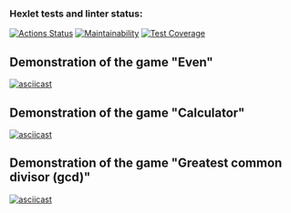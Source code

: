 ### Hexlet tests and linter status:
[![Actions Status](https://github.com/fareastLEO/python-project-49/workflows/hexlet-check/badge.svg)](https://github.com/fareastLEO/python-project-49/actions)
[![Maintainability](https://api.codeclimate.com/v1/badges/5fdc48d9cab8419ef953/maintainability)](https://codeclimate.com/github/fareastLEO/python-project-49/maintainability)
[![Test Coverage](https://api.codeclimate.com/v1/badges/5fdc48d9cab8419ef953/test_coverage)](https://codeclimate.com/github/fareastLEO/python-project-49/test_coverage)

## Demonstration of the game "Even"
[![asciicast](https://asciinema.org/a/TMf4XpRvXa3UT5KNOtqCqyv0t.svg)](https://asciinema.org/a/TMf4XpRvXa3UT5KNOtqCqyv0t)

## Demonstration of the game "Calculator"
[![asciicast](https://asciinema.org/a/1VG08KUChwYtPlLBhxvPNDphE.svg)](https://asciinema.org/a/1VG08KUChwYtPlLBhxvPNDphE)

## Demonstration of the game "Greatest common divisor (gcd)"
[![asciicast](https://asciinema.org/a/XnRHPZWqc04n2Wmn6XaWFAU4h.svg)](https://asciinema.org/a/XnRHPZWqc04n2Wmn6XaWFAU4h)
